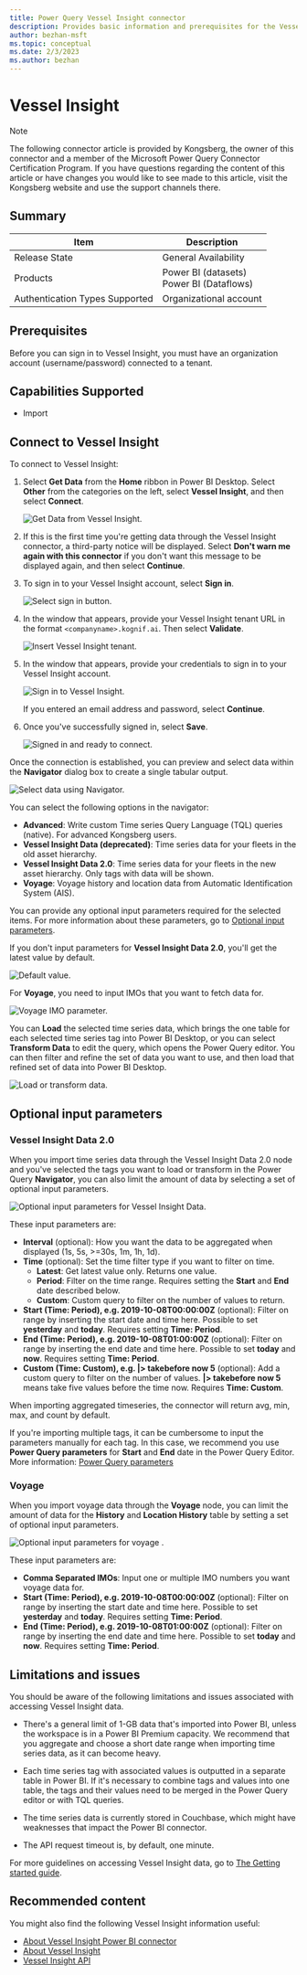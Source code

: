 ```yaml
---
title: Power Query Vessel Insight connector
description: Provides basic information and prerequisites for the Vessel Insight connector, descriptions of the optional input parameters, and discusses limitations and issues you might encounter.
author: bezhan-msft
ms.topic: conceptual
ms.date: 2/3/2023
ms.author: bezhan
---
```


# Vessel Insight

>[!Note]
>The following connector article is provided by Kongsberg, the owner of this connector and a member of the Microsoft Power Query Connector Certification Program. If you have questions regarding the content of this article or have changes you would like to see made to this article, visit the Kongsberg website and use the support channels there.

## Summary

| Item | Description |
| ---- | ----------- |
| Release State | General Availability |
| Products | Power BI (datasets)<br/>Power BI (Dataflows) |
| Authentication Types Supported | Organizational account |

## Prerequisites

Before you can sign in to Vessel Insight, you must have an organization account (username/password) connected to a tenant.

## Capabilities Supported

* Import

## Connect to Vessel Insight

To connect to Vessel Insight:

1. Select **Get Data** from the **Home** ribbon in Power BI Desktop. Select **Other** from the categories on the left, select **Vessel Insight**, and then select **Connect**.

   ![Get Data from Vessel Insight.](./media/vessel-insight/get-vi-data.png)

2. If this is the first time you're getting data through the Vessel Insight connector, a third-party notice will be displayed. Select **Don't warn me again with this connector** if you don't want this message to be displayed again, and then select **Continue**.

3. To sign in to your Vessel Insight account, select **Sign in**.

   ![Select sign in button.](./media/vessel-insight/sign-in.png)

4. In the window that appears, provide your Vessel Insight tenant URL in the format `<companyname>.kognif.ai`. Then select **Validate**.

    ![Insert Vessel Insight tenant.](./media/vessel-insight/tenant-url.png)

5. In the window that appears, provide your credentials to sign in to your Vessel Insight account.

   ![Sign in to Vessel Insight.](./media/vessel-insight/vi-sign-in.png)

   If you entered an email address and password, select **Continue**.

6. Once you've successfully signed in, select **Save**.

   ![Signed in and ready to connect.](./media/vessel-insight/signed-in.png)

Once the connection is established, you can preview and select data within the **Navigator** dialog box to create a single tabular output.

![Select data using Navigator.](./media/vessel-insight/navigator-view.png)

You can select the following options in the navigator:

* **Advanced**: Write custom Time series Query Language (TQL) queries (native). For advanced Kongsberg users.
* **Vessel Insight Data (deprecated)**: Time series data for your fleets in the old asset hierarchy.
* **Vessel Insight Data 2.0**: Time series data for your fleets in the new asset hierarchy. Only tags with data will be shown.
* **Voyage**: Voyage history and location data from Automatic Identification System (AIS).

You can provide any optional input parameters required for the selected items. For more information about these parameters, go to [Optional input parameters](#optional-input-parameters).

If you don't input parameters for **Vessel Insight Data 2.0**, you'll get the latest value by default.

![Default value.](./media/vessel-insight/navigator-default.png)

For **Voyage**, you need to input IMOs that you want to fetch data for.

![Voyage IMO parameter.](./media/vessel-insight/navigator-options-voyage-imo.png)

You can **Load** the selected time series data, which brings the one table for each selected time series tag into Power BI Desktop, or you can select **Transform Data** to edit the query, which opens the Power Query editor. You can then filter and refine the set of data you want to use, and then load that refined set of data into Power BI Desktop.

![Load or transform data.](./media/vessel-insight/load-transform.png)

## Optional input parameters

### Vessel Insight Data 2.0

When you import time series data through the Vessel Insight Data 2.0 node and you've selected the tags you want to load or transform in the Power Query **Navigator**, you can also limit the amount of data by selecting a set of optional input parameters.

![Optional input parameters for Vessel Insight Data.](./media/vessel-insight/navigator-options.png)

These input parameters are:

* **Interval** (optional): How you want the data to be aggregated when displayed (1s, 5s, >=30s, 1m, 1h, 1d).
* **Time** (optional): Set the time filter type if you want to filter on time.
  * **Latest**: Get latest value only. Returns one value.
  * **Period**: Filter on the time range. Requires setting the **Start** and **End** date described below.
  * **Custom**: Custom query to filter on the number of values to return.
* **Start (Time: Period), e.g. 2019-10-08T00:00:00Z** (optional): Filter on range by inserting the start date and time here. Possible to set **yesterday** and **today**. Requires setting **Time: Period**.
* **End (Time: Period), e.g. 2019-10-08T01:00:00Z** (optional): Filter on range by inserting the end date and time here. Possible to set **today** and **now**. Requires setting **Time: Period**.
* **Custom (Time: Custom), e.g. |> takebefore now 5** (optional): Add a custom query to filter on the number of values. **|> takebefore now 5** means take five values before the time now. Requires **Time: Custom**.

When importing aggregated timeseries, the connector will return avg, min, max, and count by default.

If you're importing multiple tags, it can be cumbersome to input the parameters manually for each tag. In this case, we recommend you use **Power Query parameters** for **Start** and **End** date in the Power Query Editor. More information: [Power Query parameters](../power-query-query-parameters.md)

### Voyage

When you import voyage data through the **Voyage** node, you can limit the amount of data for the **History** and **Location History** table by setting a set of optional input parameters.

![Optional input parameters for voyage .](./media/vessel-insight/navigator-options-voyage.png)

These input parameters are:

* **Comma Separated IMOs**: Input one or multiple IMO numbers you want voyage data for.
* **Start (Time: Period), e.g. 2019-10-08T00:00:00Z** (optional): Filter on range by inserting the start date and time here. Possible to set **yesterday** and **today**. Requires setting **Time: Period**.
* **End (Time: Period), e.g. 2019-10-08T01:00:00Z** (optional): Filter on range by inserting the end date and time here. Possible to set **today** and **now**. Requires setting **Time: Period**.

## Limitations and issues

You should be aware of the following limitations and issues associated with accessing Vessel Insight data.

* There's a general limit of 1-GB data that's imported into Power BI, unless the workspace is in a Power BI Premium capacity. We recommend that you aggregate and choose a short date range when importing time series data, as it can become heavy.

* Each time series tag with associated values is outputted in a separate table in Power BI. If it's necessary to combine tags and values into one table, the tags and their values need to be merged in the Power Query editor or with TQL queries.

* The time series data is currently stored in Couchbase, which might have weaknesses that impact the Power BI connector.

* The API request timeout is, by default, one minute.

For more guidelines on accessing Vessel Insight data, go to [The Getting started guide](https://view.officeapps.live.com/op/view.aspx?src=https%3A%2F%2Fwww.kongsberg.com%2Fglobalassets%2Fdigital%2Fsolutions%2Fvessel-insight%2Fpowerbi-gsx.pptx&wdOrigin=BROWSELINK).

## Recommended content

You might also find the following Vessel Insight information useful:

* [About Vessel Insight Power BI connector](https://www.kongsberg.com/digital/solutions/vessel-insight/vessel-insight-power-bi-connector/)
* [About Vessel Insight](https://www.kongsberg.com/digital/solutions/vessel-insight/)
* [Vessel Insight API](https://developer.kognif.ai/)
